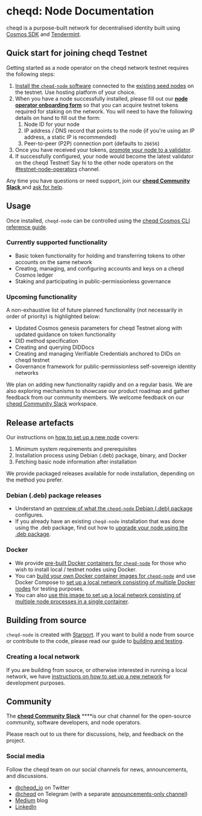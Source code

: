 # cheqd: Node Documentation

cheqd is a purpose-built network for decentralised identity built using [Cosmos SDK](https://github.com/cosmos/cosmos-sdk) and [Tendermint](https://github.com/tendermint/tendermint).

## Quick start for joining cheqd Testnet

Getting started as a node operator on the cheqd network testnet requires the following steps:

1. [Install the `cheqd-node` software](docs/setup-and-configure/readme.md) connected to the [existing seed nodes](https://github.com/cheqd/cheqd-node/blob/main/persistent_chains/testnet/seeds.txt) on the testnet. Use hosting platform of your choice.
2. When you have a node successfully installed, please fill out our [**node operator onboarding form**](http://cheqd.link/join-testnet-form) so that you can acquire testnet tokens required for staking on the network. You will need to have the following details on hand to fill out the form:
   1. Node ID for your node
   2. IP address / DNS record that points to the node \(if you're using an IP address, a static IP is recommended\)
   3. Peer-to-peer \(P2P\) connection port \(defaults to `26656`\)
3. Once you have received your tokens, [promote your node to a validator](docs/setup-and-configure/configure-new-validator.md).
4. If successfully configured, your node would become the latest validator on the cheqd Testnet! Say hi to the other node operators on the [\#testnet-node-operators](https://cheqd-community.slack.com/archives/C029NSCSA75) channel.

Any time you have questions or need support, join our [**cheqd Community Slack** ](http://cheqd.link/join-cheqd-slack) and [ask for help](https://cheqd-community.slack.com/archives/C02AQ9UK4HY).

## Usage

Once installed, `cheqd-node` can be controlled using the [cheqd Cosmos CLI reference guide](docs/cosmos-cli.md).

### Currently supported functionality

* Basic token functionality for holding and transferring tokens to other accounts on the same network
* Creating, managing, and configuring accounts and keys on a cheqd Cosmos ledger
* Staking and participating in public-permissionless governance

### Upcoming functionality

A non-exhaustive list of future planned functionality \(not necessarily in order of priority\) is highlighted below:

* Updated Cosmos genesis parameters for cheqd Testnet along with updated guidance on token functionality
* DID method specification
* Creating and querying DIDDocs
* Creating and managing Verifiable Credentials anchored to DIDs on cheqd testnet
* Governance framework for public-permissionless self-sovereign identity networks

We plan on adding new functionality rapidly and on a regular basis. We are also exploring mechanisms to showcase our product roadmap and gather feedback from our community members. We welcome feedback on our [cheqd Community Slack](http://cheqd.link/join-cheqd-slack) workspace.

## Release artefacts

Our instructions on [how to set up a new node](docs/setup-and-configure/readme.md) covers: 

1. Minimum system requirements and prerequisites
2. Installation process using Debian \(.deb\) package, binary, and Docker
3. Fetching basic node information after installation

We provide packaged releases available for node installation, depending on the method you prefer.

### Debian \(.deb\) package releases

* Understand an [overview of what the `cheqd-node` Debian \(.deb\) package]() configures.
* If you already have an existing `cheqd-node` installation that was done using the .deb package, find out how to [upgrade your node using the .deb package]().

### Docker

* We provide [pre-built Docker containers for `cheqd-node`](https://github.com/orgs/cheqd/packages?repo_name=cheqd-node) for those who wish to install local / testnet nodes using Docker.
* You can [build your own Docker container images for `cheqd-node`]() and use Docker Compose to [set up a local network consisting of multiple Docker nodes](docker/docker_compose.md) for testing purposes.
* You can also [use this image to set up a local network consisting of multiple node processes in a single container]().

## Building from source

`cheqd-node` is created with [Starport](https://github.com/tendermint/starport). If you want to build a node from source or contribute to the code, please read our guide to [building and testing](docs/building-and-testing.md).

### Creating a local network

If you are building from source, or otherwise interested in running a local network, we have [instructions on how to set up a new network](docs/setting-up-a-new-network.md) for development purposes.

## Community

The [**cheqd Community Slack**](http://cheqd.link/join-cheqd-slack) ****is our chat channel for the open-source community, software developers, and node operators.

Please reach out to us there for discussions, help, and feedback on the project.

### Social media

Follow the cheqd team on our social channels for news, announcements, and discussions.

* [@cheqd\_io](https://twitter.com/cheqd_io) on Twitter
* [@cheqd](https://t.me/cheqd) on Telegram \(with a separate [announcements-only channel](https://t.me/cheqd_announcements)\)
* [Medium](https://blog.cheqd.io/) blog
* [LinkedIn](http://cheqd.link/linkedin)

